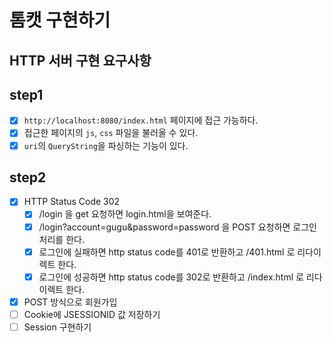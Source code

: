 # 톰캣 구현하기

## HTTP 서버 구현 요구사항

## step1
- [x] `http://localhost:8080/index.html` 페이지에 접근 가능하다.
- [x] 접근한 페이지의 `js`, `css` 파일을 불러올 수 있다.
- [x] `uri`의 `QueryString`을 파싱하는 기능이 있다.

## step2
- [x] HTTP Status Code 302
  - [x] /login 을 get 요청하면 login.html을 보여준다.
  - [x] /login?account=gugu&password=password 을 POST 요청하면 로그인 처리를 한다.
  - [x] 로그인에 실패하면 http status code를 401로 반환하고 /401.html 로 리다이렉트 한다.
  - [x] 로그인에 성공하면 http status code를 302로 반환하고 /index.html 로 리다이렉트 한다.

- [x] POST 방식으로 회원가입
- [ ] Cookie에 JSESSIONID 값 저장하기
- [ ] Session 구현하기
